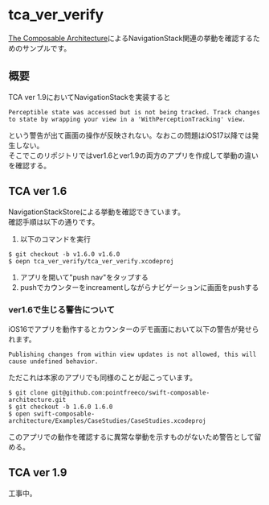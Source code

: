 # tca_ver_verify

[The Composable Architecture](https://github.com/pointfreeco/swift-composable-architecture/blob/2722a3466b78860ebf493103fc82ac85b076e1bd/Sources/ComposableArchitecture/Documentation.docc/Articles/MigrationGuides/MigratingTo1.6.md)によるNavigationStack関連の挙動を確認するためのサンプルです。

## 概要

TCA ver 1.9においてNavigationStackを実装すると

```
Perceptible state was accessed but is not being tracked. Track changes to state by wrapping your view in a 'WithPerceptionTracking' view.
```

という警告が出て画面の操作が反映されない。なおこの問題はiOS17以降では発生しない。  
そこでこのリポジトリではver1.6とver1.9の両方のアプリを作成して挙動の違いを確認する。

## TCA ver 1.6

NavigationStackStoreによる挙動を確認できています。  
確認手順は以下の通りです。

1. 以下のコマンドを実行
```
$ git checkout -b v1.6.0 v1.6.0
$ oepn tca_ver_verify/tca_ver_verify.xcodeproj
```
1. アプリを開いて"push nav"をタップする
1. pushでカウンターをincreamentしながらナビゲーションに画面をpushする

### ver1.6で生じる警告について

iOS16でアプリを動作するとカウンターのデモ画面において以下の警告が発せられます。

```
Publishing changes from within view updates is not allowed, this will cause undefined behavior.
```

ただこれは本家のアプリでも同様のことが起こっています。

```
$ git clone git@github.com:pointfreeco/swift-composable-architecture.git
$ git checkout -b 1.6.0 1.6.0
$ open swift-composable-architecture/Examples/CaseStudies/CaseStudies.xcodeproj
```

このアプリでの動作を確認するに異常な挙動を示すものがないため警告として留める。

## TCA ver 1.9

工事中。
